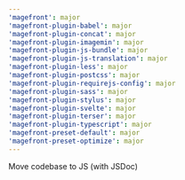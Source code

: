 ```yaml
---
'magefront': major
'magefront-plugin-babel': major
'magefront-plugin-concat': major
'magefront-plugin-imagemin': major
'magefront-plugin-js-bundle': major
'magefront-plugin-js-translation': major
'magefront-plugin-less': major
'magefront-plugin-postcss': major
'magefront-plugin-requirejs-config': major
'magefront-plugin-sass': major
'magefront-plugin-stylus': major
'magefront-plugin-svelte': major
'magefront-plugin-terser': major
'magefront-plugin-typescript': major
'magefront-preset-default': major
'magefront-preset-optimize': major
---
```


Move codebase to JS (with JSDoc)
